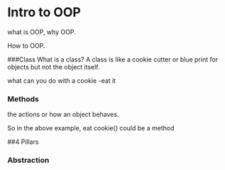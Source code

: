 # Intro to OOP


what is OOP,
why  OOP.


How to OOP.

###Class
What is a class? A class is like a cookie cutter or blue print for objects but not
the object itself.

what can you do with a cookie 
  -eat it
  
 ### Methods
 the actions or how an object behaves.

So in the above example, eat cookie() could be a method

##4 Pillars

### Abstraction
